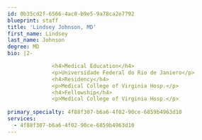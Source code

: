 ```yaml
---
id: 0b35cd2f-6566-4ac0-b9e5-9a78ca2e7792
blueprint: staff
title: 'Lindsey Johnson, MD'
first_name: Lindsey
last_name: Johnson
degree: MD
bio: |2-

              <h4>Medical Education</h4>
              <p>Universidade Federal do Rio de Janiero</p>
              <h4>Residency</h4>
              <p>Medical College of Virginia Hosp.</p>
              <h4>Fellowship</h4>
              <p>Medical College of Virginia Hosp.</p>
          
primary_specialty: 4f88f307-b6a6-4f02-90ce-6859b4963d10
services:
  - 4f88f307-b6a6-4f02-90ce-6859b4963d10
---
```

